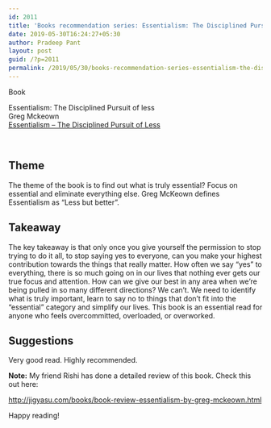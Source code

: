 ```yaml
---
id: 2011
title: 'Books recommendation series: Essentialism: The Disciplined Pursuit of less'
date: 2019-05-30T16:24:27+05:30
author: Pradeep Pant
layout: post
guid: /?p=2011
permalink: /2019/05/30/books-recommendation-series-essentialism-the-disciplined-pursuit-of-less/
---
```

Book 

Essentialism: The Disciplined <g class="gr_ gr\_10 gr-alert gr\_spell gr\_inline\_cards gr\_run\_anim ContextualSpelling ins-del multiReplace gr-progress" id="10" data-gr-id="10">Pursuit</g> of less  
Greg Mckeown  
[Essentialism &#8211; The Disciplined Pursuit of Less](https://www.amazon.com/Essentialism-Disciplined-Pursuit-Greg-McKeown/dp/0804137382)  
<figure class="wp-block-image">

<img src="/wp-content/uploads/2019/04/essentialism.png" alt="" class="wp-image-2012" srcset="/wp-content/uploads/2019/04/essentialism.png 393w, /wp-content/uploads/2019/04/essentialism-221x300.png 221w" sizes="(max-width: 393px) 100vw, 393px" /> </figure> 

## Theme

The theme of the book is to find out what is truly essential? Focus on essential and eliminate everything else. Greg McKeown defines Essentialism as “Less but better”. 

## Takeaway

The key takeaway is that only once you give yourself the permission to stop trying to do it all, to stop saying yes to everyone, can you make your highest contribution towards the things that really matter. How often we say “yes” to everything, there is so much going on in our lives that nothing ever gets our true focus and attention. How can we give our best in any area when we’re being pulled in so many different directions? We can’t. We need to identify what is truly important, learn to say no to things that don’t fit into the “essential” category and simplify our lives. This book is an essential read for anyone who feels overcommitted, overloaded, or overworked.

## Suggestions

Very good read. Highly recommended.  
  
**Note:** My friend Rishi has done a detailed review of this book. Check this out here:

<http://jigyasu.com/books/book-review-essentialism-by-greg-mckeown.html>

Happy reading! 

<!--EndFragment-->